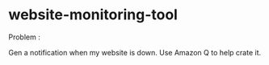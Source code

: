 # website-monitoring-tool

Problem : 

Gen a notification when my website is down. 
Use Amazon Q to help crate it.
